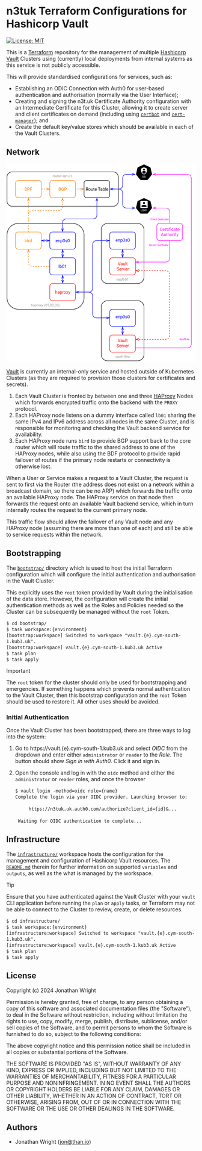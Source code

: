 # n3tuk Terraform Configurations for Hashicorp Vault

[![License: MIT](https://img.shields.io/badge/License-MIT-yellow.svg)](https://opensource.org/licenses/MIT)

This is a [Terraform][terraform] repository for the management of multiple
[Hashicorp Vault][vault] Clusters using (currently) local deployments from
internal systems as this service is not publicly accessible.

[terraform]: https://terraform.io/
[vault]: https://www.vaultproject.io

This will provide standardised configurations for services, such as:

- Establishing an ODIC Connection with Auth0 for user-based authentication and
  authorisation (normally via the User Interface);
- Creating and signing the n3t.uk Certificate Authority configuration with an
  Intermediate Certificate for this Cluster, allowing it to create server and
  client certificates on demand (including using [`certbot`][certbot] and
  [`cert-manager`][cert-manager]); and
- Create the default key/value stores which should be available in each of the
  Vault Clusters.

[certbot]: https://certbot.eff.org/
[cert-manager]: https://cert-manager.io/

## Network

![Network Diagram for Vault Cluster Networking](https://github.com/n3tuk/infra-vault/blob/main/docs/vault-networking.svg?raw=true)

[Vault][vault] is currently an internal-only service and hosted outside of
Kubernetes Clusters (as they are required to provision those clusters for
certificates and secrets).

1. Each Vault Cluster is fronted by between one and three [HAProxy][haproxy]
   Nodes which forwards encrypted traffic onto the backend with the `PROXY`
   protocol.
1. Each HAProxy node listens on a dummy interface called `lb01` sharing the same
   IPv4 and IPv6 address across all nodes in the same Cluster, and is
   responsible for monitoring and checking the Vault backend service for
   availability.
1. Each HAProxy node runs `bird` to provide BGP support back to the core router
   which will route traffic to the shared address to one of the HAProxy nodes,
   while also using the BDF protocol to provide rapid failover of routes if the
   primary node restarts or connectivity is otherwise lost.

[haproxy]: https://www.haproxy.org/

When a User or Service makes a request to a Vault Cluster, the request is sent
to first via the Router (the address does not exist on a network within a
broadcast domain, so there can be no ARP) which forwards the traffic onto an
available HAProxy node. The HAProxy service on that node then forwards the
request onto an available Vault backend service, which in turn internally routes
the request to the current primary node.

This traffic flow should allow the failover of any Vault node and any HAProxy
node (assuming there are more than one of each) and still be able to service
requests within the network.

## Bootstrapping

The [`bootstrap/`][bootstrap] directory which is used to host the initial
Terraform configuration which will configure the initial authentication and
authorisation in the Vault Cluster.

This explicitly uses the `root` token provided by Vault during the
initialisation of the data store. However, the configuration will create the
initial authentication methods as well as the Roles and Policies needed so the
Cluster can be subsequently be managed without the `root` Token.

[bootstrap]: https://github.com/n3tuk/infra-vault/tree/main/bootstrap/

```console
$ cd bootstrap/
$ task workspace:{environment}
[bootstrap:workspace] Switched to workspace "vault.{e}.cym-south-1.kub3.uk".
[bootstrap:workspace] vault.{e}.cym-south-1.kub3.uk Active
$ task plan
$ task apply
```

> [!IMPORTANT]
> The `root` token for the cluster should only be used for bootstrapping and
> emergencies. If something happens which prevents normal authentication to the
> Vault Cluster, then this bootstrap configuration and the `root` Token should
> be used to restore it. All other uses should be avoided.

### Initial Authentication

Once the Vault Cluster has been bootstrapped, there are three ways to log into
the system:

1. Go to https://vault.{e}.cym-south-1.kub3.uk and select _OIDC_ from the
   dropdown and enter either `administrator` or `reader` to the _Role_. The
   button should show _Sign in with Auth0_. Click it and sign in.
1. Open the console and log in with the `oidc` method and either the
   `administrator` or `reader` roles, and once the browser

   ```console
   $ vault login -method=oidc role={name}
   Complete the login via your OIDC provider. Launching browser to:

        https://n3tuk.uk.auth0.com/authorize?client_id={id}&...

    Waiting for OIDC authentication to complete...
   ```

## Infrastructure

The [`infrastructure/`][infrastructure] workspace hosts the configuration for the
management and configuration of Hashicorp Vault resources. The
[`README.md`][readme] therein for further information on supported `variables`
and `outputs`, as well as the what is managed by the workspace.

[infrastructure]: https://github.com/n3tuk/infra-vault/tree/main/infrastructure/
[readme]: https://github.com/n3tuk/infra-vault/blob/main/infrastructure/README.md

> [!TIP]
> Ensure that you have authenticated against the Vault Cluster with your `vault`
> CLI application before running the `plan` or `apply` tasks, or Terraform may
> not be able to connect to the Cluster to review, create, or delete resources.

```console
$ cd infrastructure/
$ task workspace:{environment}
[infrastructure:workspace] Switched to workspace "vault.{e}.cym-south-1.kub3.uk".
[infrastructure:workspace] vault.{e}.cym-south-1.kub3.uk Active
$ task plan
$ task apply
```

## License

Copyright (c) 2024 Jonathan Wright

Permission is hereby granted, free of charge, to any person obtaining a copy of
this software and associated documentation files (the "Software"), to deal in
the Software without restriction, including without limitation the rights to
use, copy, modify, merge, publish, distribute, sublicense, and/or sell copies of
the Software, and to permit persons to whom the Software is furnished to do so,
subject to the following conditions:

The above copyright notice and this permission notice shall be included in all
copies or substantial portions of the Software.

THE SOFTWARE IS PROVIDED "AS IS", WITHOUT WARRANTY OF ANY KIND, EXPRESS OR
IMPLIED, INCLUDING BUT NOT LIMITED TO THE WARRANTIES OF MERCHANTABILITY, FITNESS
FOR A PARTICULAR PURPOSE AND NONINFRINGEMENT. IN NO EVENT SHALL THE AUTHORS OR
COPYRIGHT HOLDERS BE LIABLE FOR ANY CLAIM, DAMAGES OR OTHER LIABILITY, WHETHER
IN AN ACTION OF CONTRACT, TORT OR OTHERWISE, ARISING FROM, OUT OF OR IN
CONNECTION WITH THE SOFTWARE OR THE USE OR OTHER DEALINGS IN THE SOFTWARE.

## Authors

- Jonathan Wright (<jon@than.io>)
